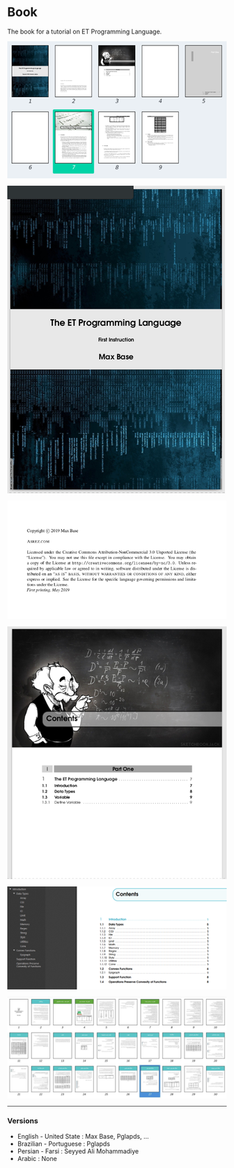 # Book

The book for a tutorial on ET Programming Language.

![ScreenShot](screenshot0.png)

![ScreenShot](screenshot1.png)

![ScreenShot](screenshot2.png)

![ScreenShot](screenshot3.png)

![ScreenShot](screenshot4.png)

![ScreenShot](screenshot5.png)

-----------------------------------------------------

### Versions

- English - United State : Max Base, Pglapds, ...
- Brazilian - Portuguese : Pglapds
- Persian - Farsi : Seyyed Ali Mohammadiye
- Arabic : None
